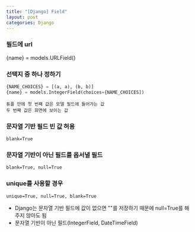 ```yaml
---
title: "[Django] Field"
layout: post
categories: Django
---
```


### 필드에 url
{name} = models.URLField()


### 선택지 중 하나 정하기

```python
{NAME_CHOICES} = [(a, a), (b, b)]
{name} = models.IntegerField(choices={NAME_CHOICES])
```
`튜플 안에 첫 번째 값은 모델 필드에 들어가는 값` <br/>
`두 번째 값은 화면에 보이는 값` 


### 문자열 기반 필드 빈 값 허용
`blank=True`


### 문자열 기반이 아닌 필드를 옵서녈 필드
`blank=True, null=True`


### unique를 사용할 경우
`unique=True, null=True, blank=True`


- Django는 문자열 기반 필드에 값이 없으면 ""를 저장하기 때문에 null=True를 해주지 않아도 됨 <br>
- 문자열 기반이 아닌 필드(IntegerField, DateTimeField)